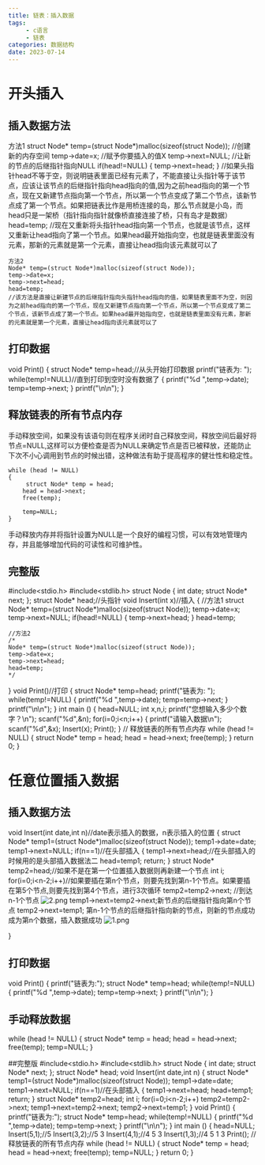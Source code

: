 ```yaml
---
title: 链表：插入数据
tags: 
     - c语言
     - 链表
categories: 数据结构
date: 2023-07-14
---
```


# 开头插入
## 插入数据方法
 方法1
 struct Node* temp=(struct Node*)malloc(sizeof(struct Node));        //创建新的内存空间
 temp->date=x;        //赋予你要插入的值X
 temp->next=NULL;        //让新的节点的后继指针指向NULL
 if(head!=NULL)
 {
     temp->next=head;
 }        //如果头指针head不等于空，则说明链表里面已经有元素了，不能直接让头指针等于该节点，应该让该节点的后继指针指向head指向的值,因为之前head指向的第一个节点，现在又新建节点指向第一个节点，所以第一个节点变成了第二个节点，该新节点成了第一个节点。如果把链表比作是用桥连接的岛，那么节点就是小岛，而head只是一架桥（指针指向指针就像桥直接连接了桥，只有岛才是数据）
    head=temp;        //现在又重新将头指针head指向第一个节点，也就是该节点，这样又重新让head指向了第一个节点。如果head最开始指向空，也就是链表里面没有元素，那新的元素就是第一个元素，直接让head指向该元素就可以了

   

    方法2
    Node* temp=(struct Node*)malloc(sizeof(struct Node));        
    temp->date=x;
    temp->next=head;
    head=temp;
    //该方法是直接让新建节点的后继指针指向头指针head指向的值，如果链表里面不为空，则因为之前head指向的第一个节点，现在又新建节点指向第一个节点，所以第一个节点变成了第二个节点，该新节点成了第一个节点。如果head最开始指向空，也就是链表里面没有元素，那新的元素就是第一个元素，直接让head指向该元素就可以了

## 打印数据
void Print()
{
    struct Node* temp=head;//从头开始打印数据
    printf("链表为: ");
    while(temp!=NULL)//直到打印到空时没有数据了
    {
        printf("%d ",temp->date);
        temp=temp->next;
    }
    printf("\n\n");
}

## 释放链表的所有节点内存
   手动释放空间，如果没有该语句则在程序关闭时自己释放空间，释放空间后最好将节点=NULL,这样可以方便检查是否为NULL来确定节点是否已被释放，还能防止下次不小心调用到节点的时候出错，这种做法有助于提高程序的健壮性和稳定性。

    while (head != NULL)
    {
         struct Node* temp = head;
        head = head->next;
        free(temp);

        temp=NULL;
    }

手动释放内存并将指针设置为NULL是一个良好的编程习惯，可以有效地管理内存，并且能够增加代码的可读性和可维护性。

## 完整版
#include<stdio.h>
#include<stdlib.h>
struct Node
{
    int date;
    struct Node* next;
};
struct Node* head;//头指针
void Insert(int x)//插入
{
    //方法1
    struct Node* temp=(struct Node*)malloc(sizeof(struct Node));
    temp->date=x;
    temp->next=NULL;
    if(head!=NULL)
    {
        temp->next=head;
    }
    head=temp;
    
    //方法2
    /*
    Node* temp=(struct Node*)malloc(sizeof(struct Node));        
    temp->date=x;
    temp->next=head;
    head=temp;
    */
}
void Print()//打印
{
    struct Node* temp=head;
    printf("链表为: ");
    while(temp!=NULL)
    {
        printf("%d ",temp->date);
        temp=temp->next;
    }
    printf("\n\n");
}
int main ()
{
    head=NULL;
    int x,n,i;
    printf("您想输入多少个数字？\n");
    scanf("%d",&n);
    for(i=0;i<n;i++)
{
        printf("请输入数据\n");
        scanf("%d",&x);
        Insert(x);
        Print();
    }
    // 释放链表的所有节点内存
    while (head != NULL)
    {
           struct Node* temp = head;
        head = head->next;
        free(temp);
    }
    return 0;
}

# 任意位置插入数据
## 插入数据方法
void Insert(int date,int n)//date表示插入的数据，n表示插入的位置
{
    struct Node* temp1=(struct Node*)malloc(sizeof(struct Node));
    temp1->date=date;
    temp1->next=NULL;
    if(n==1)//在头部插入
    {
        temp1->next=head;//在头部插入的时候用的是头部插入数据法二
        head=temp1;
        return;
    }
    struct Node* temp2=head;//如果不是在第一个位置插入数据则再新建一个节点
    int i;
    for(i=0;i<n-2;i++)//如果要插在第n个节点，则要先找到第n-1个节点。如果要插在第5个节点,则要先找到第4个节点，进行3次循环
   temp2=temp2->next;  //到达n-1个节点
   ![2.png](https://s2.loli.net/2023/07/15/QB4WeIA8rbvm9Yu.png)
    temp1->next=temp2->next;新节点的后继指针指向第n个节点 
    temp2->next=temp1; 第n-1个节点的后继指针指向新的节点，则新的节点成功成为第n个数据，插入数据成功
   ![1.png](https://s2.loli.net/2023/07/15/VSfB48Ckyzt1wlv.png)

 }

## 打印数据
void Print()
{
    printf("链表为:");
    struct Node* temp=head;
    while(temp!=NULL)
    {
        printf("%d ",temp->date);
        temp=temp->next;
    }
    printf("\n\n");
}

## 手动释放数据
while (head != NULL)
    {
        struct Node* temp = head;
        head = head->next;
        free(temp);
        temp=NULL;
    }

##完整版
#include<stdio.h>
#include<stdlib.h>
struct Node
{
    int date;
    struct Node* next;
};
struct Node* head;
void Insert(int date,int n)
{
    struct Node* temp1=(struct Node*)malloc(sizeof(struct Node));
    temp1->date=date;
    temp1->next=NULL;
    if(n==1)//在头部插入
    {
        temp1->next=head;
        head=temp1;
        return;
    }
    struct Node* temp2=head;
    int i;
    for(i=0;i<n-2;i++)
   temp2=temp2->next;
    temp1->next=temp2->next;
    temp2->next=temp1;
}
void Print()
{
    printf("链表为:");
    struct Node* temp=head;
    while(temp!=NULL)
    {
        printf("%d ",temp->date);
        temp=temp->next;
    }
    printf("\n\n");
}
int main ()
{
    head=NULL;
    Insert(5,1);//5
    Insert(3,2);//5 3
    Insert(4,1);//4 5 3
    Insert(1,3);//4 5 1 3
    Print();
    // 释放链表的所有节点内存
    while (head != NULL)
    {
        struct Node* temp = head;
        head = head->next;
        free(temp);
        temp=NULL;
    }
    return 0;
}